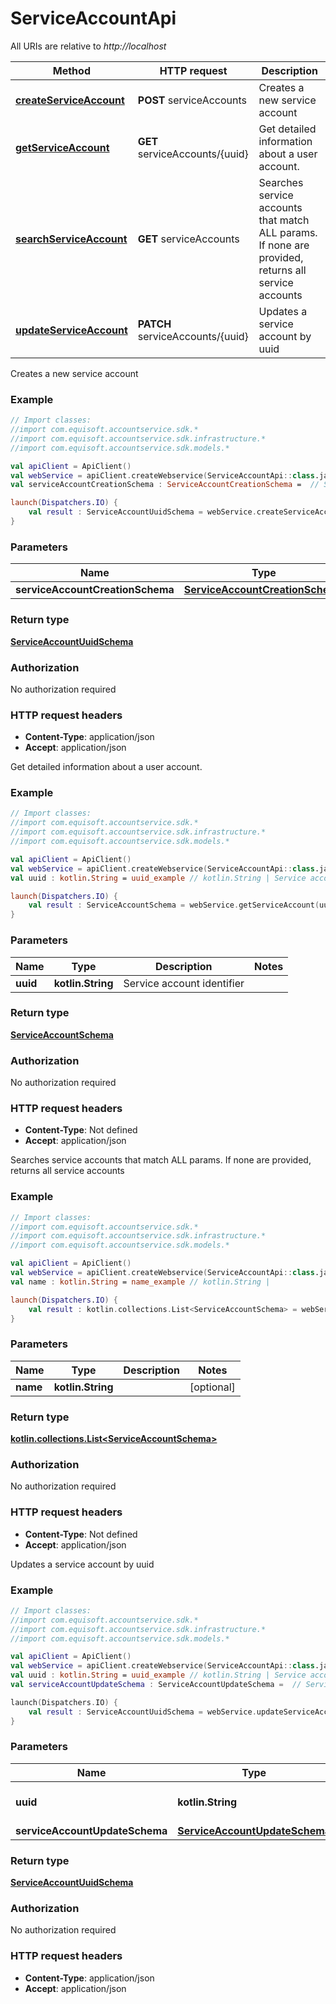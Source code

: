 # ServiceAccountApi

All URIs are relative to *http://localhost*

Method | HTTP request | Description
------------- | ------------- | -------------
[**createServiceAccount**](ServiceAccountApi.md#createServiceAccount) | **POST** serviceAccounts | Creates a new service account
[**getServiceAccount**](ServiceAccountApi.md#getServiceAccount) | **GET** serviceAccounts/{uuid} | Get detailed information about a user account.
[**searchServiceAccount**](ServiceAccountApi.md#searchServiceAccount) | **GET** serviceAccounts | Searches service accounts that match ALL params. If none are provided, returns all service accounts
[**updateServiceAccount**](ServiceAccountApi.md#updateServiceAccount) | **PATCH** serviceAccounts/{uuid} | Updates a service account by uuid



Creates a new service account

### Example
```kotlin
// Import classes:
//import com.equisoft.accountservice.sdk.*
//import com.equisoft.accountservice.sdk.infrastructure.*
//import com.equisoft.accountservice.sdk.models.*

val apiClient = ApiClient()
val webService = apiClient.createWebservice(ServiceAccountApi::class.java)
val serviceAccountCreationSchema : ServiceAccountCreationSchema =  // ServiceAccountCreationSchema | 

launch(Dispatchers.IO) {
    val result : ServiceAccountUuidSchema = webService.createServiceAccount(serviceAccountCreationSchema)
}
```

### Parameters

Name | Type | Description  | Notes
------------- | ------------- | ------------- | -------------
 **serviceAccountCreationSchema** | [**ServiceAccountCreationSchema**](ServiceAccountCreationSchema.md)|  |

### Return type

[**ServiceAccountUuidSchema**](ServiceAccountUuidSchema.md)

### Authorization

No authorization required

### HTTP request headers

 - **Content-Type**: application/json
 - **Accept**: application/json


Get detailed information about a user account.

### Example
```kotlin
// Import classes:
//import com.equisoft.accountservice.sdk.*
//import com.equisoft.accountservice.sdk.infrastructure.*
//import com.equisoft.accountservice.sdk.models.*

val apiClient = ApiClient()
val webService = apiClient.createWebservice(ServiceAccountApi::class.java)
val uuid : kotlin.String = uuid_example // kotlin.String | Service account identifier

launch(Dispatchers.IO) {
    val result : ServiceAccountSchema = webService.getServiceAccount(uuid)
}
```

### Parameters

Name | Type | Description  | Notes
------------- | ------------- | ------------- | -------------
 **uuid** | **kotlin.String**| Service account identifier |

### Return type

[**ServiceAccountSchema**](ServiceAccountSchema.md)

### Authorization

No authorization required

### HTTP request headers

 - **Content-Type**: Not defined
 - **Accept**: application/json


Searches service accounts that match ALL params. If none are provided, returns all service accounts

### Example
```kotlin
// Import classes:
//import com.equisoft.accountservice.sdk.*
//import com.equisoft.accountservice.sdk.infrastructure.*
//import com.equisoft.accountservice.sdk.models.*

val apiClient = ApiClient()
val webService = apiClient.createWebservice(ServiceAccountApi::class.java)
val name : kotlin.String = name_example // kotlin.String | 

launch(Dispatchers.IO) {
    val result : kotlin.collections.List<ServiceAccountSchema> = webService.searchServiceAccount(name)
}
```

### Parameters

Name | Type | Description  | Notes
------------- | ------------- | ------------- | -------------
 **name** | **kotlin.String**|  | [optional]

### Return type

[**kotlin.collections.List&lt;ServiceAccountSchema&gt;**](ServiceAccountSchema.md)

### Authorization

No authorization required

### HTTP request headers

 - **Content-Type**: Not defined
 - **Accept**: application/json


Updates a service account by uuid

### Example
```kotlin
// Import classes:
//import com.equisoft.accountservice.sdk.*
//import com.equisoft.accountservice.sdk.infrastructure.*
//import com.equisoft.accountservice.sdk.models.*

val apiClient = ApiClient()
val webService = apiClient.createWebservice(ServiceAccountApi::class.java)
val uuid : kotlin.String = uuid_example // kotlin.String | Service account identifier
val serviceAccountUpdateSchema : ServiceAccountUpdateSchema =  // ServiceAccountUpdateSchema | 

launch(Dispatchers.IO) {
    val result : ServiceAccountUuidSchema = webService.updateServiceAccount(uuid, serviceAccountUpdateSchema)
}
```

### Parameters

Name | Type | Description  | Notes
------------- | ------------- | ------------- | -------------
 **uuid** | **kotlin.String**| Service account identifier |
 **serviceAccountUpdateSchema** | [**ServiceAccountUpdateSchema**](ServiceAccountUpdateSchema.md)|  |

### Return type

[**ServiceAccountUuidSchema**](ServiceAccountUuidSchema.md)

### Authorization

No authorization required

### HTTP request headers

 - **Content-Type**: application/json
 - **Accept**: application/json

